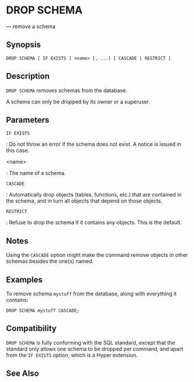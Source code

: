 # DROP SCHEMA

— remove a schema

## Synopsis

```
DROP SCHEMA [ IF EXISTS ] <name> [, ...] [ CASCADE | RESTRICT ]
```

## Description

`DROP SCHEMA` removes schemas from the database.

A schema can only be dropped by its owner or a superuser.

## Parameters

`IF EXISTS`

:   Do not throw an error if the schema does not exist. A notice is
    issued in this case.

\<name\>

:   The name of a schema.

`CASCADE`

:   Automatically drop objects (tables, functions, etc.) that are
    contained in the schema, and in turn all objects that depend on
    those objects.

`RESTRICT`

:   Refuse to drop the schema if it contains any objects. This is the
    default.

## Notes

Using the `CASCADE` option might make the command remove objects in
other schemas besides the one(s) named.

## Examples

To remove schema `mystuff` from the database, along with everything it
contains:

    DROP SCHEMA mystuff CASCADE;

## Compatibility

`DROP SCHEMA` is fully conforming with the SQL standard, except that the
standard only allows one schema to be dropped per command, and apart
from the `IF EXISTS` option, which is a Hyper extension.

## See Also
